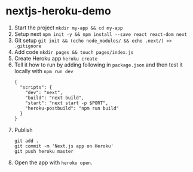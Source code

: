 nextjs-heroku-demo
==================

1. Start the project `mkdir my-app && cd my-app`
2. Setup next `npm init -y && npm install --save react react-dom next`
3. Git setup `git init && (echo node_modules/ && echo .next/) >> .gitignore`
4. Add code `mkdir pages && touch pages/index.js`
5. Create Heroku app `heroku create`
6. Tell it how to run by adding following in `package.json` and then test it locally with `npm run dev`
    ```
    {
      "scripts": {
        "dev": "next",
        "build": "next build",
        "start": "next start -p $PORT",
        "heroku-postbuild": "npm run build"
      }
    }
    ```
6. Publish 
    ```
    git add .
    git commit -m 'Next.js app on Heroku'
    git push heroku master
    ```
7. Open the app with `heroku open`.